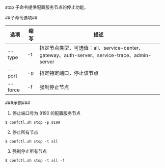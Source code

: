 stop 子命令提供配置服务节点的停止功能。

##子命令选项##

|选项      |缩写  |描述                    |
|----------|------|------------------------|
|--type    |-t    |指定节点类型，可选值：all、service-center、gateway、auth-server、service-trace、admin-server|
|--port    |-p    |指定特定端口，停止该节点|
|--force   |-f    |强制停止节点            |


###示例###

1. 停止端口号为 8190 的配置服务节点

  ```lang-javascript
  $ confctl.sh stop -p 8190
  ```

2. 停止所有节点

  ```lang-javascript
  $ confctl.sh stop -t all
  ```
3.  强制停止所有节点

  ```lang-javascript
  $ confctl.sh stop -t all -f
  ```
